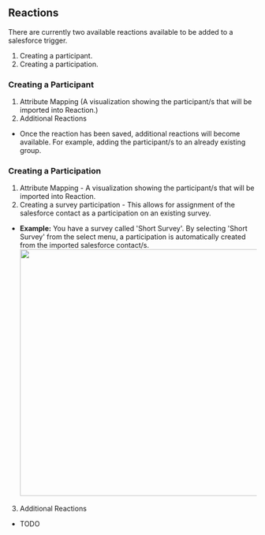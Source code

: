## Reactions

There are currently two available reactions available to be added to a salesforce trigger.
  1. Creating a participant.
  2. Creating a participation.

### Creating a Participant
  
1. Attribute Mapping (A visualization showing the participant/s that will be imported into Reaction.)
2. Additional Reactions
  * Once the reaction has been saved, additional reactions will become available. For example, adding the participant/s to an already existing group.

### Creating a Participation

1. Attribute Mapping - A visualization showing the participant/s that will be imported into Reaction. 
2. Creating a survey participation - This allows for assignment of the salesforce contact as a participation on an existing survey.
  * **Example:** You have a survey called 'Short Survey'. By selecting 'Short Survey' from the select menu, a participation is automatically created from the imported salesforce contact/s.
  <img src="https://github.com/p60/reaction_docs/blob/master/triggers/screenshots/create_participation_for_survey.png" width='600' height='500'></image>
3. Additional Reactions
  * TODO


